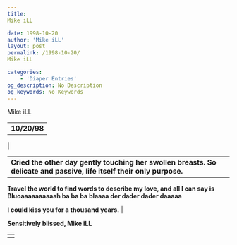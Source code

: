 ```yaml
---
title: 
Mike iLL

date: 1998-10-20
author: 'Mike iLL'
layout: post
permalink: /1998-10-20/
Mike iLL

categories:
    - 'Diaper Entries'
og_description: No Description
og_keywords: No Keywords
---
```

<style>
body {
  background-color: ;
  color: ;
}
a {
  color: ;
}
a:active {
  color: ;
}
a:visited {
  color: ;
}
</style>



Mike iLL








|  |
| --- |
|  **10/20/98**
 |

  
  



|  |
| --- |
| **Cried the other day gently touching her swollen breasts. So delicate and passive, life itself their only purpose.**

**Travel the world to find words to describe my love, and all I can say is Bluoaaaaaaaaaah ba ba ba blaaaa der dader dader daaaaa**

**I could kiss you for a thousand years.**
 |


 **Sensitively blissed, Mike iLL**

  



|  |
| --- |
|  |


  

  

  

  







